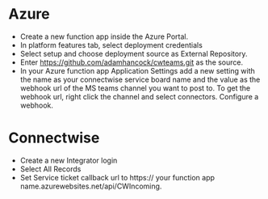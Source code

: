 # Azure

- Create a new function app inside the Azure Portal.
- In platform features tab, select deployment credentials
- Select setup and choose deployment source as External Repository.
- Enter https://github.com/adamhancock/cwteams.git as the source.
- In your Azure function app Application Settings add a new setting with the name as your connectwise service board name and the value as the webhook url of the MS teams channel you want to post to. To get the webhook url, right click the channel and select connectors. Configure a webhook.

# Connectwise

- Create a new Integrator login
- Select All Records
- Set Service ticket callback url to https:// your function app name.azurewebsites.net/api/CWIncoming.

